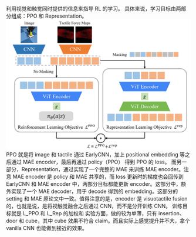利用视觉和触觉同时提供的信息来指导 RL 的学习。
具体来说，学习目标由两部分组成：PPO 和 Representation。
![alt text](image-2.png)
PPO 就是将 image 和 tactile 通过 EarlyCNN，加上 positional embedding 等之后通过 MAE encoder，最后再通过 policy（PPO） 得到 PPO 的 loss。
而另一部分，Representation，通过实现了一个完整的 MAE 来训练 MAE encoder。注意 MAE encoder 是 policy 和 MAE 共享的，而 loss 更新时的梯度也会回传到 EarlyCNN 和 MAE encoder 中，两部分目标都能更新 encoder。这部分中，额外实现了一个 MAE decoder，用于 decode 得到的 embedding。这部分的 setting 和 MAE 原论文中一致。值得注意的是，encoder 是 visuotactile fusion 的，也就是说，是将视触觉融合之后通过 CNN，而不是分开训练 CNN。
训练目标就是 L_PPO 和 L_Rep 的加权和
实验方面，做的较为单薄，只有 insertion、door 和 cube，其中 cube 效果不符合 claim。而且实际上感觉提升并不大，拿个 vanilla CNN 也能做到接近的效果。
